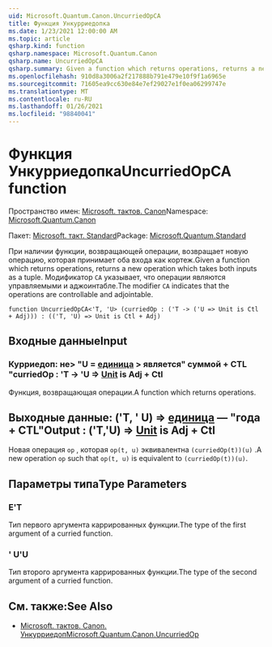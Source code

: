 ```yaml
---
uid: Microsoft.Quantum.Canon.UncurriedOpCA
title: Функция Ункурриедопка
ms.date: 1/23/2021 12:00:00 AM
ms.topic: article
qsharp.kind: function
qsharp.namespace: Microsoft.Quantum.Canon
qsharp.name: UncurriedOpCA
qsharp.summary: Given a function which returns operations, returns a new operation which takes both inputs as a tuple. The modifier `CA` indicates that the operations are controllable and adjointable.
ms.openlocfilehash: 910d8a3006a2f217888b791e479e10f9f1a6965e
ms.sourcegitcommit: 71605ea9cc630e84e7ef29027e1f0ea06299747e
ms.translationtype: MT
ms.contentlocale: ru-RU
ms.lasthandoff: 01/26/2021
ms.locfileid: "98840041"
---
```

# <a name="uncurriedopca-function"></a><span data-ttu-id="090a7-102">Функция Ункурриедопка</span><span class="sxs-lookup"><span data-stu-id="090a7-102">UncurriedOpCA function</span></span>

<span data-ttu-id="090a7-103">Пространство имен: [Microsoft. тактов. Canon](xref:Microsoft.Quantum.Canon)</span><span class="sxs-lookup"><span data-stu-id="090a7-103">Namespace: [Microsoft.Quantum.Canon](xref:Microsoft.Quantum.Canon)</span></span>

<span data-ttu-id="090a7-104">Пакет: [Microsoft. такт. Standard](https://nuget.org/packages/Microsoft.Quantum.Standard)</span><span class="sxs-lookup"><span data-stu-id="090a7-104">Package: [Microsoft.Quantum.Standard](https://nuget.org/packages/Microsoft.Quantum.Standard)</span></span>


<span data-ttu-id="090a7-105">При наличии функции, возвращающей операции, возвращает новую операцию, которая принимает оба входа как кортеж.</span><span class="sxs-lookup"><span data-stu-id="090a7-105">Given a function which returns operations, returns a new operation which takes both inputs as a tuple.</span></span>
<span data-ttu-id="090a7-106">Модификатор `CA` указывает, что операции являются управляемыми и аджоинтабле.</span><span class="sxs-lookup"><span data-stu-id="090a7-106">The modifier `CA` indicates that the operations are controllable and adjointable.</span></span>

```qsharp
function UncurriedOpCA<'T, 'U> (curriedOp : ('T -> ('U => Unit is Ctl + Adj))) : (('T, 'U) => Unit is Ctl + Adj)
```


## <a name="input"></a><span data-ttu-id="090a7-107">Входные данные</span><span class="sxs-lookup"><span data-stu-id="090a7-107">Input</span></span>

### <a name="curriedop--t---u--unit--is-adj--ctl"></a><span data-ttu-id="090a7-108">Курриедоп: не> "U = [единица](xref:microsoft.quantum.lang-ref.unit) > является" суммой + CTL "</span><span class="sxs-lookup"><span data-stu-id="090a7-108">curriedOp : 'T -> 'U => [Unit](xref:microsoft.quantum.lang-ref.unit)  is Adj + Ctl</span></span>

<span data-ttu-id="090a7-109">Функция, возвращающая операции.</span><span class="sxs-lookup"><span data-stu-id="090a7-109">A function which returns operations.</span></span>



## <a name="output--tu--unit--is-adj--ctl"></a><span data-ttu-id="090a7-110">Выходные данные: ('T, ' U) => [единица](xref:microsoft.quantum.lang-ref.unit)  — "года + CTL"</span><span class="sxs-lookup"><span data-stu-id="090a7-110">Output : ('T,'U) => [Unit](xref:microsoft.quantum.lang-ref.unit)  is Adj + Ctl</span></span>

<span data-ttu-id="090a7-111">Новая операция `op` , которая `op(t, u)` эквивалентна `(curriedOp(t))(u)` .</span><span class="sxs-lookup"><span data-stu-id="090a7-111">A new operation `op` such that `op(t, u)` is equivalent to `(curriedOp(t))(u)`.</span></span>

## <a name="type-parameters"></a><span data-ttu-id="090a7-112">Параметры типа</span><span class="sxs-lookup"><span data-stu-id="090a7-112">Type Parameters</span></span>

### <a name="t"></a><span data-ttu-id="090a7-113">Е</span><span class="sxs-lookup"><span data-stu-id="090a7-113">'T</span></span>

<span data-ttu-id="090a7-114">Тип первого аргумента каррированных функции.</span><span class="sxs-lookup"><span data-stu-id="090a7-114">The type of the first argument of a curried function.</span></span>
### <a name="u"></a><span data-ttu-id="090a7-115">' U</span><span class="sxs-lookup"><span data-stu-id="090a7-115">'U</span></span>

<span data-ttu-id="090a7-116">Тип второго аргумента каррированных функции.</span><span class="sxs-lookup"><span data-stu-id="090a7-116">The type of the second argument of a curried function.</span></span>

## <a name="see-also"></a><span data-ttu-id="090a7-117">См. также:</span><span class="sxs-lookup"><span data-stu-id="090a7-117">See Also</span></span>

- [<span data-ttu-id="090a7-118">Microsoft. тактов. Canon. Ункурриедоп</span><span class="sxs-lookup"><span data-stu-id="090a7-118">Microsoft.Quantum.Canon.UncurriedOp</span></span>](xref:Microsoft.Quantum.Canon.UncurriedOp)